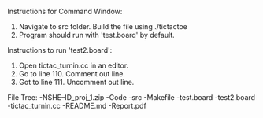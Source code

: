 Instructions for Command Window:
1. Navigate to src folder. Build the file using ./tictactoe
2. Program should run with 'test.board' by default.

Instructions to run 'test2.board':
1. Open tictac_turnin.cc in an editor. 
2. Go to line 110. Comment out line.
3. Got to line 111. Uncomment out line.

File Tree:
-NSHE–ID_proj_1.zip
<t>	-Code
		-src
			-Makefile
			-test.board
			-test2.board
			-tictac_turnin.cc
	-README.md
	-Report.pdf

